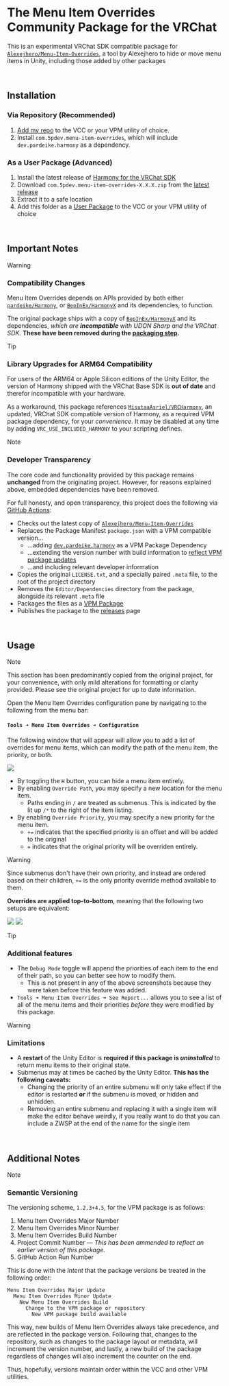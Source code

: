 # The Menu Item Overrides Community Package for the VRChat
This is an experimental VRChat SDK compatible package for [`Alexejhero/Menu-Item-Overrides`](https://github.com/Alexejhero/Menu-Item-Overrides), a tool by Alexejhero to hide or move menu items in Unity, including those added by other packages

&nbsp;
## Installation

### Via Repository (Recommended)
1. [Add my repo](https://misutaaasriel.github.io/Dreemurrs-Repository/) to the VCC or your VPM utility of choice.
2. Install `com.5pdev.menu-item-overrides`, which will include `dev.pardeike.harmony` as a dependency.

### As a User Package (Advanced)
1. Install the latest release of [Harmony for the VRChat SDK](../../../VRCHarmony)
2. Download `com.5pdev.menu-item-overrides-X.X.X.zip` from the [latest release](../../releases/latest)
3. Extract it to a safe location
4. Add this folder as a [User Package](https://vcc.docs.vrchat.com/vpm/packages/#user-packages) to the VCC or your VPM utility of choice

&nbsp;
## Important Notes
> [!WARNING]
> ### Compatibility Changes
> Menu Item Overrides depends on APIs provided by both either [`pardeike/Harmony`](https://github.com/pardeike/Harmony), or [`BepInEx/HarmonyX`](https://github.com/BepInEx/HarmonyX) and its dependencies, to function.
> 
> The original package ships with a copy of [`BepInEx/HarmonyX`](https://github.com/BepInEx/HarmonyX) and its dependencies, *which are **incompatible** with UDON Sharp and the VRChat SDK.* **These have been removed during the [packaging step](#developer-transparency).**

> [!TIP]
> ### Library Upgrades for ARM64 Compatibility
> For users of the ARM64 or Apple Silicon editions of the Unity Editor, the version of Harmony shipped with the VRChat Base SDK is **out of date** and therefor incompatible with your hardware.
>
> As a workaround, this package references [`MisutaaAsriel/VRCHarmony`](../../../VRCHarmony), an updated, VRChat SDK compatible version of Harmony, as a required VPM package dependency, for your *convenience*. It may be disabled at any time by adding `VRC_USE_INCLUDED_HARMONY` to your scripting defines.

> [!NOTE]
> ### Developer Transparency
> The core code and functionality provided by this package remains **unchanged** from the originating project. However, for reasons explained above, embedded dependencies have been removed.
>
> For full honesty, and open transparency, this project does the following via [GitHub Actions](../../actions):
> - Checks out the latest copy of [`Alexejhero/Menu-Item-Overrides`](https://github.com/Alexejhero/Menu-Item-Overrides)
> - Replaces the Package Manifest `package.json` with a VPM compatible version...
>   - ...adding [`dev.pardeike.harmony`](../../../VRCHarmony) as a VPM Package Dependency
>   - ...extending the version number with build information to [reflect VPM package updates](#semantic-versioning)
>   - ...and including relevant developer information
> - Copies the original `LICENSE.txt`, and a specially paired `.meta` file, to the root of the project directory
> - Removes the `Editor/Dependencies` directory from the package, alongside its relevant `.meta` file
> - Packages the files as a [VPM Package](https://vcc.docs.vrchat.com/vpm/packages/#community-packages)
> - Publishes the package to the [releases](../../releases) page

&nbsp;
## Usage

> [!NOTE]
> This section has been predominantly copied from the original project, for your convenience, with only mild alterations for formatting or clarity provided. Please see the original project for up to date information.

Open the Menu Item Overrides configuration pane by navigating to the following from the menu bar:

#### `Tools ➜ Menu Item Overrides ➜ Configuration`

The following window that will appear will allow you to add a list of overrides for menu items, which can modify the path of the menu item, the priority, or both.

![](https://github.com/Alexejhero/Menu-Item-Overrides/raw/main/.github/images/window.png)

- By toggling the `H` button, you can hide a menu item entirely.
- By enabling `Override Path`, you may specify a new location for the menu item.
  - Paths ending in `/` are treated as submenus. This is indicated by the lit up `/*` to the right of the item listing.
- By enabling `Override Priority`, you may specify a new priority for the menu item.
  - `+=` indicates that the specified priority is an offset and will be added to the original
  - `=` indicates that the original priority will be overriden entirely.

> [!WARNING]
> Since submenus don't have their own priority, and instead are ordered based on their children, `+=` is the only priority override method available to them. 

**Overrides are applied top-to-bottom**, meaning that the following two setups are equivalent:

![](https://github.com/Alexejhero/Menu-Item-Overrides/raw/main/.github/images/example-1.png)
![](https://github.com/Alexejhero/Menu-Item-Overrides/raw/main/.github/images/example-2.png)

> [!TIP]
> ### Additional features
> 
> - The `Debug Mode` toggle will append the priorities of each item to the end of their path, so you can better see how to modify them.
>   - This is not present in any of the above screenshots because they were taken before this feature was added.
> - `Tools ➜ Menu Item Overrides ➜ See Report...` allows you to see a list of all of the menu items and their priorities _before_ they were modified by this package.

> [!WARNING]
> ### Limitations
> 
> - A **restart** of the Unity Editor is **required if this package is *uninstalled*** to return menu items to their original state.
> - Submenus may at times be cached by the Unity Editor. **This has the following caveats:**
>   - Changing the priority of an entire submenu will only take effect if the editor is restarted **or** if the submenu is moved, or hidden and unhidden.
>   - Removing an entire submenu and replacing it with a single item will make the editor behave weirdly, if you really want to do that you can include a ZWSP at the end of the name for the single item

&nbsp;
## Additional Notes
> [!NOTE]
> ### Semantic Versioning
> The versioning scheme, `1.2.3+4.5`, for the VPM package is as follows:
> 1. Menu Item Overrides Major Number
> 2. Menu Item Overrides Minor Number
> 3. Menu Item Overrides Build Number
> 4. Project Commit Number — *This has been ammended to reflect an earlier version of this package.*
> 5. GitHub Action Run Number
> 
> This is done with the *intent* that the package versions be treated in the following order:
> ```
> Menu Item Overrides Major Update
>   Menu Item Overrides Minor Update
>     New Menu Item Overrides Build
>       Change to the VPM package or repository
>         New VPM package build available
> ```
> This way, new builds of Menu Item Overrides always take precedence, and are reflected in the package version. Following that, changes to the repository, such as changes to the package layout or metadata, will increment the version number, and lastly, a new build of the package regardless of changes will also increment the counter on the end.
> 
> Thus, hopefully, versions maintain order within the VCC and other VPM utilities.
